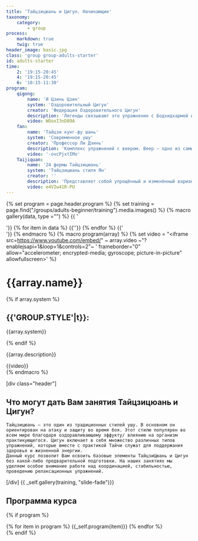 ```yaml
---
title: 'Тайцзицюань и Цигун. Начинающие'
taxonomy:
    category:
        - group
process:
    markdown: true
    twig: true
header_image: basic.jpg
class: 'group group-adults-starter'
id: adults-starter
time:
    2: '19:15-20:45'
    4: '19:15-20:45'
    6: '10:15-11:30'
program:
    qigong:
        name: 'И Цзинь Цзин'
        system: 'Оздоровительный Цигун'
        creator: 'Федерация Оздоровительного Цигун'
        description: 'Легенды связывают это упражнение с Бодхидхармой или Дамо, 28-м патриархом буддизма Махаяны. Данный комплекс состоит из 12-ти очень простых в выполнении упражнений, которые воздействуют на фасции, мышцы, сухожилия и кости, укрепляя их на физическом уровне, а также обеспечивая энергетический баланс, что приносит эмоциональное и душевное спокойствие.'
        video: WOoxI3nD89A
    fan:
        name: 'Тайцзи кунг-фу шань'
        system: 'Современное ушу'
        creator: 'Профессор Ли Дэинь'
        description: 'Комплекс упражнений с веером. Веер – одно из самых универсальных оружий в ушу. Этот современный комплекс представляет собой сочетание базовых элементов из таких известных стилей ушу как Шаолинцюань, Тайцзицюань, Багуачжан, а также элементы искусства владения коротким и длинным оружием. Таким образом, этот уникальный компекс'
        video: '-ovcPjxtIMo'
    Taijiquan:
        name: '24 формы Тайцзицюань'
        system: 'Тайцзицюань стиля Ян'
        creator: ''
        description: 'Представляет собой упрощённый и изменённый вариант Тайцзицюань, разработанный Министерством спорта КНР в 1956 году. Данный комплекс формальных упражнений (таолу) состоит из 24-х движений, поэтому и называется "24 формы Тайцзицюань"'
        video: e4VIw41R-PU
---
```


{% set program = page.header.program %}
{% set  training = page.find("/groups/adults-beginner/training").media.images() %}
{% macro gallery(data, type ="") %}
{{ '<div class="gallery '~ type ~' ">'}}
{% for item in data %}
{{'<img src="'~item.cache.url()~'" alt="">'}}
{% endfor %}
{{'</div>'}}
{% endmacro %}
{% macro program(array) %}
  {% set video = "<iframe src=https://www.youtube.com/embed/" ~ array.video ~"?enablejsapi=1&loop=1&controls=2"~ ' frameborder="0" allow="accelerometer; encrypted-media; gyroscope; picture-in-picture" allowfullscreen></iframe>' %}
  <div class="program-item">
    <div class="description">
      <h1>{{array.name}}</h1>
    {% if array.system %}
    <div class="system">
      <h2>{{'GROUP.STYLE'|t}}:</h2>
      <p>{{array.system}}</p>
    </div>
  {% endif %}
      <p>{{array.description}}</p>
    </div>
    <div class="video">
    {{video}}
    </div>
  </div>
{% endmacro %}

[div class="header"]
## Что могут дать Вам занятия Тайцзицюань и Цигун?
    Тайцзицюань – это один из традиционных стилей ушу. В основном он ориентирован на атаку и защиту во время боя. Этот стилю популярен во всем мире благодаря оздоравливающему эффукту/ влиянию на организм практикующегося. Цигун включает в себя множество различных типов упражнений, которые вместе с практикой Тайчи служат для поддержания здоровья и жизненной энергии.
    Данный курс позволит Вам освоить базовые элементы ТайцзиЦюань и Цигун без какой-либо предварительной подготовки. На наших занятиях мы уделяем особое внимание работе над координацией, стабильностью, проведению релаксационных упражнений.

[/div]
{{ _self.gallery(training, "slide-fade")}}
## Программа курса
{% if program %}
<div class="program">
  <div class="menu">
  </div>
  <div class="vertical-slide">
    {% for item in program %}
      {{_self.program(item)}}
    {% endfor %}
  </div>
</div>
{% endif %}

